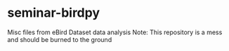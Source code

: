 # seminar-birdpy
Misc files from eBird Dataset data analysis
Note: This repository is a mess and should be burned to the ground
